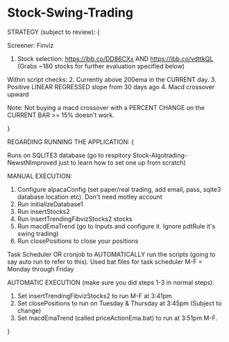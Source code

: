 # Stock-Swing-Trading

STRATEGY (subject to review):
{

Screener: Finviz
1. Stock selection: https://ibb.co/DD86CXx AND https://ibb.co/vdttkQL   (Grabs ~180 stocks for further evaluation specified below)


Within script checks:
2. Currently above 200ema in the CURRENT day.
3. Positive LINEAR REGRESSED slope from 30 days ago
4. Macd crossover upward


Note: Not buying a macd crossover with a PERCENT CHANGE on the CURRENT BAR >= 15% doesn't work.


}







REGARDING RUNNING THE APPLICATION:
{

Runs on SQLITE3 database (go to respitory Stock-Algotrading-NewstNImproved just to learn how to set one up from scratch)


MANUAL EXECUTION:
1. Configure alpacaConfig (set paper/real trading, add email, pass, sqite3 database location etc). Don't need motley account
2. Run initializeDatabase1
3. Run insertStocks2
4. Run insertTrendingFibvizStocks2 stocks
5. Run macdEmaTrend (go to Inputs and configure it. Ignore pdtRule it's swing trading)
6. Run closePositions to close your positions



Task Scheduler OR cronjob to AUTOMATICALLY run the scripts (going to say auto run to refer to this). Used bat files for task scheduler
M-F = Monday through Friday

AUTOMATIC EXECUTION (make sure you did steps 1-3 in normal steps):
1. Set insertTrendingFibvizStocks2 to run M-F at 3:41pm
2. Set closePositions to run on Tuesday & Thursday at 3:45pm (Subject to change)
3. Set macdEmaTrend (called priceActionEma.bat) to run at 3:51pm M-F.


}





